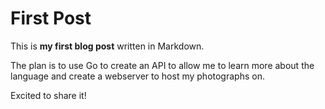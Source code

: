 # First Post

This is **my first blog post** written in Markdown. 

The plan is to use Go to create an API to allow me to learn more about the language and create a webserver to host my photographs on.

Excited to share it!
